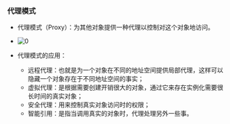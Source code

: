 ### 代理模式

- 代理模式（Proxy）：为其他对象提供一种代理以控制对这个对象地访问。
- ![0](D:\学习\设计模式\code\designPattern\doc\images\image-20250424210348601.png)

- 代理模式的应用：
  - 远程代理：也就是为一个对象在不同的地址空间提供局部代理，这样可以隐藏一个对象存在于不同地址空间的事实；
  - 虚拟代理：是根据需要创建开销很大的对象，通过它来存在实例化需要很长时间的真实对象；
  - 安全代理：用来控制真实对象访问时的权限；
  - 智能引用：是指当调用真实的对象时，代理处理另外一些事。